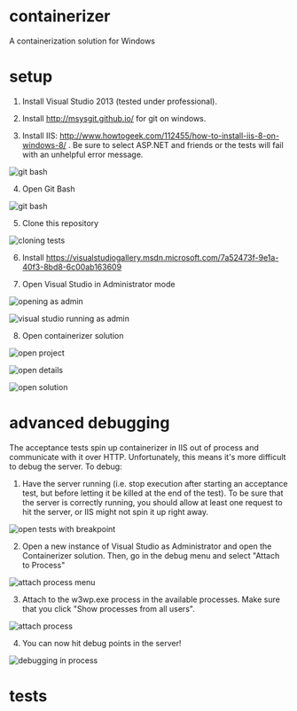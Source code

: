 containerizer
=============

A containerization solution for Windows

setup
=====
1) Install Visual Studio 2013 (tested under professional).

2) Install http://msysgit.github.io/ for git on windows.

3) Install IIS: http://www.howtogeek.com/112455/how-to-install-iis-8-on-windows-8/ . Be sure to select ASP.NET and friends or the tests will fail with an unhelpful error message.

![git bash](https://github.com/pivotal-cf-experimental/containerizer/blob/master/README_images/iis_options.png)

4) Open Git Bash

![git bash](https://github.com/pivotal-cf-experimental/containerizer/blob/master/README_images/git_bash.png)

5) Clone this repository

![cloning](https://github.com/pivotal-cf-experimental/containerizer/blob/master/README_images/cloning.png)
tests

6) Install https://visualstudiogallery.msdn.microsoft.com/7a52473f-9e1a-40f3-8bd8-6c00ab163609

7) Open Visual Studio in Administrator mode

![opening as admin](https://github.com/pivotal-cf-experimental/containerizer/blob/master/README_images/open_as_admin.png)

![visual studio running as admin](https://github.com/pivotal-cf-experimental/containerizer/blob/master/README_images/showing_vs_running_as_admin.png)

8) Open containerizer solution

![open project](https://github.com/pivotal-cf-experimental/containerizer/blob/master/README_images/open_project.png)

![open details](https://github.com/pivotal-cf-experimental/containerizer/blob/master/README_images/open_details.png)

![open solution](https://github.com/pivotal-cf-experimental/containerizer/blob/master/README_images/open_solution.png)


advanced debugging
==================

The acceptance tests spin up containerizer in IIS out of process and communicate with it over HTTP. Unfortunately, this means it's more difficult to debug the server. To debug:

1) Have the server running (i.e. stop execution after starting an acceptance test, but before letting it be killed at the end of the test). To be sure that the server is correctly running, you should allow at least one request to hit the server, or IIS might not spin it up right away.

![open tests with breakpoint](https://github.com/pivotal-cf-experimental/containerizer/blob/master/README_images/open_tests_with_breakpoint.png)

2) Open a new instance of Visual Studio as Administrator and open the Containerizer solution. Then, go in the debug menu and select "Attach to Process"

![attach process menu](https://github.com/pivotal-cf-experimental/containerizer/blob/master/README_images/attach_to_process_menu.png)

3) Attach to the w3wp.exe process in the available processes. Make sure that you click "Show processes from all users".

![attach process](https://github.com/pivotal-cf-experimental/containerizer/blob/master/README_images/attach_process.png)

4) You can now hit debug points in the server!

![debugging in process](https://github.com/pivotal-cf-experimental/containerizer/blob/master/README_images/debugging_in_process.png)

tests
=====

